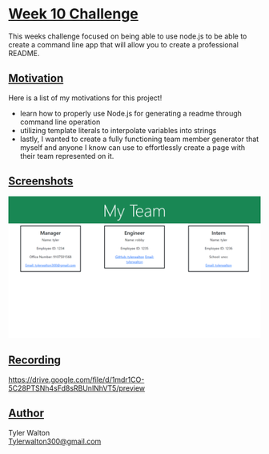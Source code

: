 # <u>**Week 10 Challenge**</u>
This weeks challenge focused on being able to use node.js to be able to create a command line app that will allow you to create a professional README.

## <u>**Motivation**</u>
Here is a list of my motivations for this project!

- learn how to properly use Node.js for generating a readme through command line operation
- utilizing template literals to interpolate variables into strings
- lastly, I wanted to create a fully functioning team member generator that myself and anyone I know can use to effortlessly create a page with their team represented on it.


## <u>**Screenshots**</u>

![alt text](./imgs/127.0.0.1_5500_dist_index.html.png)

## <u>**Recording**</u>

https://drive.google.com/file/d/1mdr1CO-5C28PTSNh4sFd8sRBUnlNhVT5/preview

## <u>**Author**</u>

Tyler Walton <br/>
Tylerwalton300@gmail.com
